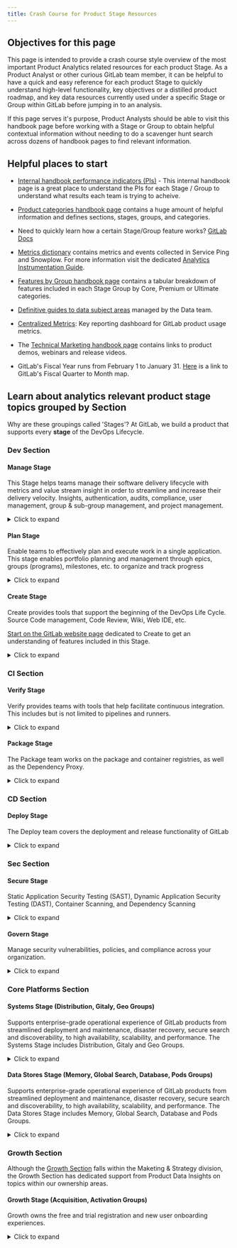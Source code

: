 ```yaml
---
title: Crash Course for Product Stage Resources
---
```


## Objectives for this page

This page is intended to provide a crash course style overview of the most important Product Analytics related resources for each product Stage.
As a Product Analyst or other curious GitLab team member, it can be helpful to have a quick and easy reference for each product Stage to quickly understand high-level functionality, key objectives or a distilled product roadmap, and key data resources currently used under a specific Stage or Group within GitLab before jumping in to an analysis.

If this page serves it's purpose, Product Analysts should be able to visit this handbook page before working with a Stage or Group to obtain helpful contextual information without needing to do a scavenger hunt search across dozens of handbook pages to find relevant information.

## Helpful places to start

- [Internal handbook performance indicators (PIs)](https://internal.gitlab.com/handbook/company/performance-indicators/) - This internal handbook page is a great place to understand the PIs for each Stage / Group to understand what results each team is trying to acheive.

- [Product categories handbook page](/handbook/product/categories/) contains a huge amount of helpful information and defines sections, stages, groups, and categories.

- Need to quickly learn how a certain Stage/Group feature works? [GitLab Docs](https://docs.gitlab.com/)

- [Metrics dictionary](https://metrics.gitlab.com/) contains metrics and events collected in Service Ping and Snowplow. For more information visit the dedicated [Analytics Instrumentation Guide](/handbook/product/analytics-instrumentation-guide/#metrics-dictionary).

- [Features by Group handbook page](/handbook/product/categories/features/#planproject-management-group) contains a tabular breakdown of features included in each Stage Group by Core, Premium or Ultimate categories.

- [Definitive guides to data subject areas](/handbook/business-technology/data-team/data-catalog/#definitive-guides) managed by the Data team.

- [Centralized Metrics](https://10az.online.tableau.com/#/site/gitlab/workbooks/2069845/views): Key reporting dashboard for GitLab product usage metrics.

- The [Technical Marketing handbook page](/handbook/marketing/developer-relations/technical-marketing/) contains links to product demos, webinars and release videos.

- GitLab's Fiscal Year runs from February 1 to January 31. [Here](/handbook/finance/#fiscal-year) is a link to GitLab's Fiscal Quarter to Month map.

## Learn about analytics relevant product stage topics grouped by Section

Why are these groupings called 'Stages'? At GitLab, we build a product that supports every **stage** of the DevOps Lifecycle.

### Dev Section

#### Manage Stage

This Stage helps teams manage their software delivery lifecycle with metrics and value stream insight in order to streamline and increase their delivery velocity. Insights, authentication, audits, compliance, user management, group & sub-group management, and project management.

<details markdown="1"><summary>Click to expand</summary>

**Top dashboards referenced by this team**

- [Centralized Metrics](https://10az.online.tableau.com/#/site/gitlab/workbooks/2069845/views): Key reporting dashboard for GitLab product usage metrics.

**Helpful video resources**

[Plan:Optimize YouTube Channel](https://www.youtube.com/playlist?list=PL05JrBw4t0KopcuINFaWBEHYlaDnbDxpl)

Team meetings, AMAs, etc. for the Plan:Optimize Group

[Manage:Access YouTube Channel](https://www.youtube.com/playlist?list=PL05JrBw4t0Kot4GcDlWPsZOM8YgncnPUi)

Team meetings, AMAs, etc. for the Manage:Access Group

[Manage:Organization YouTube Channel](https://www.youtube.com/playlist?list=PL05JrBw4t0Kq-9cR2cz4uxUIfVYtB4Gq8)

Team meetings, AMAs, etc. for the Manage:Organization Group

**Product direction**

[Problems to Solve from Product Direction Page](https://about.gitlab.com/direction/manage/#problems-to-solve)

The Problems to Solve section of Manage's Product Direction Page is the most condensed documentation to understand Manage's big picture focus quickly.

**Performance indicators**

[Metrics from Product Direction Page](https://about.gitlab.com/direction/manage/#metrics)

This link breaks down the performance indicators for each Manage Group clearly and links out to the Internal Handbook PI page.

**Key handbook pages**

[Manage Direction Page](https://about.gitlab.com/direction/manage/)

[Main Manage Stage Page](/handbook/engineering/development/dev/manage/)

**Slack channels**

**#s_manage**

**Team members**

[Handbook page to find Manage team members to collaborate with](/handbook/product/categories/#manage-stage)

</details>

#### Plan Stage

Enable teams to effectively plan and execute work in a single application. This stage enables portfolio planning and management through epics, groups (programs), milestones, etc. to organize and track progress

<details markdown="1"><summary>Click to expand</summary>

**Top dashboards referenced by this team**

- [Centralized Metrics](https://10az.online.tableau.com/#/site/gitlab/workbooks/2069845/views): Key reporting dashboard for GitLab product usage metrics.

- [Plan stage .com events](https://10az.online.tableau.com/#/site/gitlab/workbooks/2325883/views)  Analyses dealing with Snowplow events tables

- [Fulfillment:Platform PIs Dashboard](https://10az.online.tableau.com/#/site/gitlab/workbooks/2131145/views)

- [Growth Section Analytics Hub](https://10az.online.tableau.com/#/site/gitlab/workbooks/2058563/views)

- [Code Suggestions](https://10az.online.tableau.com/#/site/gitlab/workbooks/2260169/views)

- [Verify Performance Indicator Hub](https://10az.online.tableau.com/#/site/gitlab/views/VerifyPerformanceIndicatorDashboard/VerifyPerformanceIndicatorHub)

**Helpful video resources**

[Plan Stage YouTube playlist](https://www.youtube.com/playlist?list=PL05JrBw4t0KoceqcTneOVmAzhEp6NinY0)

**What the Plan Stage team is working on**

[Link to 1 Year Plan](https://about.gitlab.com/direction/plan/#1-year-plan)

A great handbook page to skim to understand the roadmap and focus for Plan

**Performance indicators**

[Link to performance indicators](https://internal.gitlab.com/handbook/company/performance-indicators/product/dev-section/)

Resource to understand the Performance Indicators for the Dev Section - Page can be searched by Stage and Group

**Key handbook pages**

[Main Plan page](/handbook/product/categories/#plan-stage)

[Plan direction page](https://about.gitlab.com/direction/plan/)

**Slack channels**

**#s_plan**

**Team members**

[Handbook page to find Plan team members to collaborate with](/handbook/product/categories/#plan-stage)

</details>

#### Create Stage

Create provides tools that support the beginning of the DevOps Life Cycle. Source Code management, Code Review, Wiki, Web IDE, etc.

[Start on the GitLab website page](https://about.gitlab.com/features/) dedicated to Create to get an understanding of features included in this Stage.

<details markdown="1"><summary>Click to expand</summary>

**Top dashboards referenced by this team**

- [Centralized Metrics](https://10az.online.tableau.com/#/site/gitlab/workbooks/2069845/views): Key reporting dashboard for GitLab product usage metrics.

- [Performance indicators internal handbook page](https://internal.gitlab.com/handbook/company/performance-indicators/product/dev-section/)  The Create : Gitaly Group primarily uses the Performance Indicators Internal Handbook Page to guide decisions

- [Handbook page containing engineering analytics dashboards](/handbook/engineering/development/dev/create/engineering-managers/dashboards/)  Used by Create Stage Engineering Managers

**Helpful video resources**

Must be logged into GitLab Unfiltered account

[Create Stage YouTube playlist](https://www.youtube.com/playlist?list=PL05JrBw4t0KrJEKqwt57ljmbkOuVwaR0d)

[Create Stage UX YouTube playlist](https://www.youtube.com/playlist?list=PL05JrBw4t0KrUvA91eFQedd6zrvH0_kGY)

**Product roadmap link**

[Link to product direction / vision](/handbook/engineering/development/dev/create/#vision)

Resource to understand the goals for this team

**Performance indicators**

[Link to performance indicators](https://internal.gitlab.com/handbook/company/performance-indicators/product/dev-section/)

Resource to understand the Performance Indicators for the Dev Section - Page can be searched by Stage and Group

**Key handbook pages**

[Primary Create Stage handbook page](/handbook/engineering/development/dev/create/)

Contains helpful information about how Create operates and current team members

**Slack channels**

**#s_create**

**#s_create_pm**

**Team members**

[Handbook page to find Create team members to collaborate with](/handbook/product/categories/#create-stage)

</details>

### CI Section

#### Verify Stage

Verify provides teams with tools that help facilitate continuous integration. This includes but is not limited to pipelines and runners.

<details markdown="1"><summary>Click to expand</summary>

**Top dashboards referenced by this team**

- [Centralized Metrics](https://10az.online.tableau.com/#/site/gitlab/workbooks/2069845/views): Key reporting dashboard for GitLab product usage metrics.

- [Verify Performance Indicator Dashboard](https://10az.online.tableau.com/#/site/gitlab/views/VerifyPerformanceIndicatorDashboard/VerifyGitLab_comPerformanceIndicators)

- [Error Budget Dashboard](https://10az.online.tableau.com/#/site/gitlab/workbooks/2270342/views)

**Important data documentation**

There are a few models that are exclusive to the Verify stage that you can reference as a SSOT:

- `wk_gitlab_dotcom_monthly_ci_compute_minutes` is a model you can use to identify the number of runners, pipelines, and CI Build Minutes used on a per project, per namespace level.
**Helpful video resources**

[Tanuki Tech: Verify and Secure](https://youtu.be/TgRamhC3ujg)

This video showcases the product functionality of Verify and Secure and how to talk about those functionalities from a sales perspective.

[Verify Team Overview](https://youtu.be/9iF9zWAxdH0)

**Product roadmap link**

[Section Direction: Verify Stage](https://about.gitlab.com/direction/ops/#verify)
Resource to understand the long-term goals for the Verify team

**Performance indicators**

[Ops Section PI](https://internal.gitlab.com/handbook/company/performance-indicators/product/ops-section/)
An internal handbook page that lists all performance indicators under the Operations section

**Key handbook pages**

[Verify Stage Product Page](/handbook/engineering/development/ops/verify/)

A central hub for all pages related to the Verify stage

**Slack channels**

**#s_verify**
Overall channel for Verify

**#g_pipeline-execution**
Slack channel for the Verify:Pipeline Execution product category.

**#g_pipeline-authoring**
Slack channel for the Verify:Pipeline Authoring product category.

**#g_runner**
Slack channel for the Verify:Runner product category.

**#g_pipeline-security**
Slack channel for the Verify:Pipeline Security product category.

**Team members**

[Handbook page to find Verify team members to collaborate with](/handbook/product/categories/#verify-stage)

</details>

#### Package Stage

The Package team works on the package and container registries, as well as the Dependency Proxy.

<details markdown="1"><summary>Click to expand</summary>

**Top dashboards referenced by this team**

- [Package Performance Indicator Hub](https://10az.online.tableau.com/#/site/gitlab/workbooks/2284774/views)

Primarily time series analyses for Package features on GitLab.com

- [Centralized Metrics](https://10az.online.tableau.com/#/site/gitlab/workbooks/2069845/views): Key reporting dashboard for GitLab product usage metrics.

**Important data documentation**

- `wk_gitlab_dotcom_package_events` is a model you can use for all Snowplow events related to Package. This includes but is not limited to, package actions for all available Package types on GitLab.com

**Helpful video resources**

[User Interviews YouTube Channel](https://www.youtube.com/playlist?list=PL05JrBw4t0KpxCv3B5S-6LFCpBB6NCnga)

General and feature specific user interviews for the Package team

[Demos and Speedruns](/handbook/engineering/development/ops/package/#demos--speedruns)

Package Handbook section with feature and roadmap demos

**Product roadmap link**

[Link to product roadmap](/handbook/engineering/development/ops/package/#roadmap)

Resource to understand the long-term goals for this team

**OKRs**

[Link to OKRs handbook page](/handbook/engineering/development/ops/package/#okrs)

Resource to understand the current OKRs for this team

**Key documentation**

[Main Package Team Handbook Page](/handbook/engineering/development/ops/package)

It can be helpful to search for specific topics on the Package team's main page

[GitLab Docs Package Page](https://docs.gitlab.com/ee/administration/packages/)

GitLab Docs are awesome!

**Slack channels**

**#s_package**

**Team members**

[Handbook page to find Package team members to collaborate with](/handbook/product/categories/#package-stage)

[List of Package team members and their stable counterparts to contact if needed](/handbook/engineering/development/ops/package/#team-members)

</details>

### CD Section

#### Deploy Stage

The Deploy team covers the deployment and release functionality of GitLab

<details markdown="1"><summary>Click to expand</summary>

**Top dashboards referenced by this team**

- [Centralized Metrics](https://10az.online.tableau.com/#/site/gitlab/workbooks/2069845/views): Key reporting dashboard for GitLab product usage metrics.

- [Deploy Performance Indicator Dashboard](https://10az.online.tableau.com/#/site/gitlab/workbooks/2280622/views): Primarily time series analyses for Deploy features on GitLab.com

**Product roadmap link**

[Product Direction - Delivery](https://about.gitlab.com/direction/delivery/)
Resource to understand the long-term goals for this team

**Performance indicators**

[Link to performance indicators](https://internal.gitlab.com/handbook/company/performance-indicators/product/ops-section/)

Resource to understand the Performance Indicators for the Ops Section - Page can be searched by Stage and Group

**Key handbook pages**

[Deploy Primary Handbook Page](/handbook/engineering/development/ops/deploy/)

**Slack channels**

**#cd-section**

**#g_environments**

**#s_deploy**

**Team members**

[Handbook page to find Create team members to collaborate with](/handbook/engineering/development/ops/deploy/environments/)

</details>

### Sec Section

#### Secure Stage

Static Application Security Testing (SAST), Dynamic Application Security Testing (DAST), Container Scanning, and Dependency Scanning

<details markdown="1"><summary>Click to expand</summary>

**Top dashboards referenced by this team**

- [Dynamic Analysis Metrics](https://10az.online.tableau.com/#/site/gitlab/views/PDSecDynamicAnalysisMetrics/DynamicAnalysisDashboard) Secure:Dynamic Analysis Group

Some seemingly duplicate charts in Dynamic Analysis Metrics are used by the team to compare totals from different data sets.

- [Threat Management Metrics](https://10az.online.tableau.com/#/site/gitlab/workbooks/2238072/views) Govern:Threat Insights Group

- [Centralized Metrics](https://10az.online.tableau.com/#/site/gitlab/workbooks/2069845/views): Key reporting dashboard for GitLab product usage metrics.

**Helpful video resources**

[DevSecOps Overview](https://www.youtube.com/watch?v=XnYstHObqlA&t=15s) A great place to start for a high-level overview relating to Secure functionality.

**Product direction link**

[Secure product direction page - 1 year plan](https://about.gitlab.com/direction/secure/#1-year-plan)

**Performance indicators**

[Performance indicators linked in Secure handbook page](/handbook/engineering/development/sec/#performance-indicators)

**Key handbook pages**

[Secure stage primary handbook page](/handbook/engineering/development/sec/secure/)

**Slack channels**

**#s_secure**

**Team members**

[Product categories page section to find Secure team members to collaborate with](/handbook/product/categories/#secure-stage)

[Secure Handbook page section to find Secure engineering team members to collaborate with](/handbook/engineering/development/sec/secure/#team-members)

</details>

#### Govern Stage

Manage security vulnerabilities, policies, and compliance across your organization.

<details markdown="1"><summary>Click to expand</summary>

**Top dashboards referenced by this team**

- [Centralized Metrics](https://10az.online.tableau.com/#/site/gitlab/workbooks/2069845/views): Key reporting dashboard for GitLab product usage metrics.

- [PD: Sec: Govern Metrics](https://10az.online.tableau.com/#/site/gitlab/workbooks/2200383/views)

**Helpful video resources**

[Govern Stage YouTube Channel](https://www.youtube.com/playlist?list=PL05JrBw4t0Kq4CHpCTMv3OdquJXm6ggYr)

[Govern UX YouTube Channel](https://www.youtube.com/playlist?list=PL05JrBw4t0KrUL59mDTOdERpYEXGyMPVz)

**Product direction link**

[Govern product direction page - 1 Year Plan](https://about.gitlab.com/direction/govern/#1-year-plan)

**Performance indicators**

[Internal handbook performance indicators for the Secure section](https://internal.gitlab.com/handbook/company/performance-indicators/product/sec-section/)

**Key handbook pages**

[Govern stage primary handbook page](/handbook/engineering/development/sec/govern/)

**Slack channels**

**#s_govern**

**Team members**

[Handbook page to find Govern team members to collaborate with](/handbook/product/categories/#govern-stage)

[Govern Handbook page section to find Govern engineering team members to collaborate with](/handbook/engineering/development/sec/govern/#sub-department-development-people-leaders)

</details>

### Core Platforms Section

#### Systems Stage (Distribution, Gitaly, Geo Groups)

Supports enterprise-grade operational experience of GitLab products from streamlined deployment and maintenance, disaster recovery, secure search and discoverability, to high availability, scalability, and performance. The Systems Stage includes Distribution, Gitaly and Geo Groups.

<details markdown="1"><summary>Click to expand</summary>

**Top dashboards referenced by this team**

- All Tableau Dashboards are organized in Collections, specifically [Core & SaaS Platforms General Collection](https://10az.online.tableau.com/#/site/gitlab/collections/78d30546-2f24-4a4a-8378-c88711f479c4?:origin=card_share_link) and [Core & SaaS Platforms SAFE Collection](https://10az.online.tableau.com/#/site/gitlab/collections/1c106c47-64b3-4cbf-b95d-c75fe2a0e9b4?:origin=card_share_link)

**Important data documentation**

There are no Enablement metrics currently collected in our Postgres Replica data for GitLab.com

The following tables can be used for Service Ping metric reporting.

- common_mart.mart_ping_instance_metric_all_time - Use for all time timeframe metrics

- common_mart.mart_ping_instance_metric_7_day - Use for 7 day timeframe metrics

- common_mart.mart_ping_instance_metric_28_day - Use for 28 day timeframe metrics

- common_mart.mart_ping_instance_metric_monthly - Use for all, 7, 28 timeframe metrics pre filtered to the last ping of the month (does not include none or null timeframe metrics)

- workpace_product.wk_fct_ping_instance_metric_none - Use for metrics with a none timeframe

- workpace_product.wk_fct_ping_instance_metric_null - Use for metrics with a null timeframe

Use the [metrics dictionary](https://metrics.gitlab.com/) to determine the timeframe value for any service ping metric.

**Helpful video resources**

Enablement::Systems is a relatively new Stage. PDI will add helpful video overviews as they become available.

**Product roadmap link**

[Enablement Product Direction](https://about.gitlab.com/direction/enablement/)
Includes Stage and Group level details

**Performance indicators**

[Enablement Section PI handbook page](https://internal.gitlab.com/handbook/company/performance-indicators/product/enablement-section/)

**Key handbook pages**

[Overall Enablement Section Handbook page for Engineering](/handbook/engineering/development/enablement/)

**Slack channels**

**#s_enablement**

**#g_distribution**

**#g_geo**

**Team members**

[Handbook page to find Systems team members to collaborate with](/handbook/product/categories/#systems-stage)

OR

[All team members section of engineering page](/handbook/engineering/development/enablement/#all-team-members)

</details>

#### Data Stores Stage (Memory, Global Search, Database, Pods Groups)

Supports enterprise-grade operational experience of GitLab products from streamlined deployment and maintenance, disaster recovery, secure search and discoverability, to high availability, scalability, and performance. The Data Stores Stage includes Memory, Global Search, Database and Pods Groups.

<details markdown="1"><summary>Click to expand</summary>

**Top dashboards referenced by this team**

- All Tableau Dashboards are organized in Collections, specifically [Core & SaaS Platforms General Collection](https://10az.online.tableau.com/#/site/gitlab/collections/78d30546-2f24-4a4a-8378-c88711f479c4?:origin=card_share_link) and [Core & SaaS Platforms SAFE Collection](https://10az.online.tableau.com/#/site/gitlab/collections/1c106c47-64b3-4cbf-b95d-c75fe2a0e9b4?:origin=card_share_link)

**Important data documentation**

There are no Enablement metrics currently collected in our Postgres Replica data for GitLab.com

The following tables can be used for Service Ping metric reporting.

- common_mart.mart_ping_instance_metric_all_time - Use for all time timeframe metrics

- common_mart.mart_ping_instance_metric_7_day - Use for 7 day timeframe metrics

- common_mart.mart_ping_instance_metric_28_day - Use for 28 day timeframe metrics

- common_mart.mart_ping_instance_metric_monthly - Use for all time and 28 day timeframe metrics, pre filtered to the last ping of the month (does not include 7 day, none, or null timeframe metrics)

- workpace_product.wk_fct_ping_instance_metric_none - Use for metrics with a none timeframe

- workpace_product.wk_fct_ping_instance_metric_null - Use for metrics with a null timeframe

Use the [metrics dictionary](https://metrics.gitlab.com/) to determine the timeframe value for any service ping metric.

**Helpful video resources**

Enablement::Data Stores is a relatively new Stage. PDI will add helpful video overviews as they become available.

**Product roadmap link**

[Enablement Product Direction](https://about.gitlab.com/direction/enablement/)
Includes Stage and Group level details

**Performance indicators**

[Enablement Section PI handbook page](https://internal.gitlab.com/handbook/company/performance-indicators/product/enablement-section/)

**Key handbook pages**

[Overall Enablement Section Handbook page for Engineering](/handbook/engineering/development/enablement/)

**Slack channels**

**#s_enablement**

**#g_memory**

**#g_global_search**

**#g_database**

**Team members**

[Handbook page to find Data Stores team members to collaborate with](/handbook/product/categories/#data-stores-stage)

OR

[All team members section of engineering page](/handbook/engineering/development/enablement/#all-team-members)

</details>

### Growth Section

Although the [Growth Section](/handbook/marketing/growth/) falls within the Maketing & Strategy division, the Growth Section has dedicated support from Product Data Insights on topics within our ownership areas.

#### Growth Stage (Acquisition, Activation Groups)

Growth owns the free and trial registration and new user onboarding experiences.

<details markdown="1"><summary>Click to expand</summary>

**Top dashboards referenced by this team**

- - All Tableau Dashboards are organized in Collections, specifically [Growth General Collection](https://10az.online.tableau.com/#/site/gitlab/collections/9fce437d-d001-412a-a4c4-a327aeb882ff?:origin=card_share_link) and [Growth SAFE Collection](https://10az.online.tableau.com/#/site/gitlab/collections/8740c9bc-6d9d-4e3e-af5a-11b48f48e925?:origin=card_share_link)

- [Growth Section Product Data Insights Hub in Tableau](https://10az.online.tableau.com/t/gitlab/views/GrowthSectionProductDataInsightsHub/GrowthSectionProductDataInsightsHub)

- [Filterable Growth Experiment Analysis Dashboard](https://10az.online.tableau.com/#/site/gitlab/views/USETHISFINALGLEX/GLEXExperimentAnalysisDashboard?:iid=1)

- [Growth Experiment Event Validation](https://10az.online.tableau.com/#/site/gitlab/workbooks/2241316/views)

- [Snowplow Event Exploration L30D](https://10az.online.tableau.com/#/site/gitlab/views/SnowplowEventExplorationLast30Days/SnowplowEventExplorationLast30D) - commonly sent to engineers for event validation.

**Important data documentation**

- [workspace_product.wk_rpt_namespace_onboarding](https://dbt.gitlabdata.com/#!/model/model.gitlab_snowflake.wk_rpt_namespace_onboarding) This model contains all of the most commonly analyzed Growth use cases including namespace and namespace creator attributes and SaaS product behavior. This model can be contributed to by PDI, DEX and Marketing Analytics teams.

- Because Growth topics are broad and cross-functional, there are many data models that are commonly used to answer Growth product analytics questions. More comprehensive documentation can be found in [Product Data Insights Data Models Cheat Sheet](/handbook/product/product-analysis/data-model-cheat-sheet/).

**Helpful video resources**

[Growth YouTube playlist](https://www.youtube.com/playlist?list=PL05JrBw4t0Kr_-AowJmbhGk9yj_zIZySf)

**Product roadmap link**

[Growth Direction handbook page](/handbook/marketing/growth/)

**Performance indicators**

- [SaaS Team Activation](https://docs.google.com/presentation/d/1rJG8FaqEjfgA-Nz9Ww3blgcUwRGzri7CeKkn1e2eEHY/edit?usp=sharing)

- [Valuable Signup](https://docs.google.com/presentation/d/1xHBrnvwdMxQGqmX0TtcQz5tUYsAeU6CAMnpcDlhHUpc/edit?usp=sharing)

- Both of the above metrics are monitored in [Growth Section Product Data Insights Hub in Tableau](https://10az.online.tableau.com/t/gitlab/views/GrowthSectionProductDataInsightsHub/GrowthSectionProductDataInsightsHub)

**Key handbook pages**

[Overall Growth Section Handbook page for Engineering](/handbook/engineering/development/growth/)

[Growth Direction Page](/handbook/marketing/growth/)

**Slack channels**

**#s_growth**

**Team members**

[All team members section of engineering page](/handbook/engineering/development/growth/#all-team-members)

</details>

